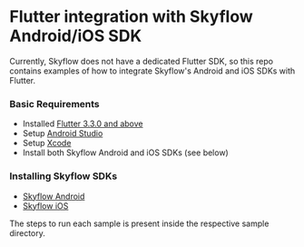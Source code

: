 # Flutter integration with Skyflow Android/iOS SDK
Currently, Skyflow does not have a dedicated Flutter SDK, so this repo contains examples of how to integrate Skyflow's Android and iOS SDKs with Flutter.

### Basic Requirements
- Installed <a href="https://flutter.dev/docs/get-started/install" target="_blank">Flutter 3.3.0 and above</a>
- Setup <a href="https://flutter.dev/docs/get-started/editor?tab=androidstudio" target="_blank">Android Studio</a>
- Setup <a href="https://flutter.dev/docs/get-started/install/macos#install-xcode" target="_blank">Xcode</a>
- Install both Skyflow Android and iOS SDKs (see below)

### Installing Skyflow SDKs
- <a href = "https://github.com/skyflowapi/skyflow-android#installing-skyflow-android" target="_blank">Skyflow Android</a>
- <a href="https://github.com/skyflowapi/skyflow-iOS#installing-skyflow-ios" target="_blank">Skyflow iOS</a>


The steps to run each sample is present inside the respective sample directory.
